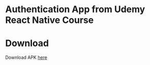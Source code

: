 # Authentication App from Udemy React Native Course


# Download

Download APK [here](https://files.lucaskatayama.com/projects/learning/react-native/auth.apk)
